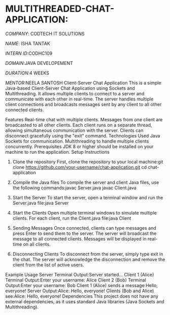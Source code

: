 # MULTITHREADED-CHAT-APPLICATION:
*COMPANY*: CODTECH IT SOLUTIONS

*NAME*: ISHA TANTAK

*INTERN ID*:CODHC109

*DOMAIN*:JAVA DEVELOPEMENT

*DURATION*:4 WEEKS

*MENTOR*:NEELA SANTOSH
Client-Server Chat Application
This is a simple Java-based Client-Server Chat Application using Sockets and Multithreading. It allows multiple clients to connect to a server and communicate with each other in real-time. The server handles multiple client connections and broadcasts messages sent by any client to all other connected clients.

Features
Real-time chat with multiple clients.
Messages from one client are broadcasted to all other clients.
Each client runs on a separate thread, allowing simultaneous communication with the server.
Clients can disconnect gracefully using the "exit" command.
Technologies Used
Java Sockets for communication.
Multithreading to handle multiple clients concurrently.
Prerequisites
JDK 8 or higher should be installed on your machine to run the application.
Setup Instructions
1. Clone the repository
First, clone the repository to your local machine:git clone https://github.com/your-username/chat-application.git
cd chat-application
2. Compile the Java files
To compile the server and client Java files, use the following commands:javac Server.java
javac Client.java
3. Start the Server
To start the server, open a terminal window and run the Server.java file:java Server
4. Start the Clients
Open multiple terminal windows to simulate multiple clients. For each client, run the Client.java file:java Client
5. Sending Messages
Once connected, clients can type messages and press Enter to send them to the server. The server will broadcast the message to all connected clients. Messages will be displayed in real-time on all clients.

6. Disconnecting Clients
To disconnect from the server, simply type exit in the chat. The server will acknowledge the disconnection and remove the client from the list of active users.

Example Usage
Server Terminal Output:Server started...
Client 1 (Alice) Terminal Output:Enter your username:
Alice
Client 2 (Bob) Terminal Output:Enter your username:
Bob
Client 1 (Alice) sends a message:Hello, everyone!
Server Output:Alice: Hello, everyone!
Clients (Bob and Alice) see:Alice: Hello, everyone!
Dependencies
This project does not have any external dependencies, as it uses standard Java libraries (Java Sockets and Multithreading).
